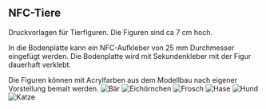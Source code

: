 ## NFC-Tiere
Druckvorlagen für Tierfiguren. Die Figuren sind ca 7 cm hoch.

In die Bodenplatte kann ein NFC-Aufkleber von 25 mm Durchmesser eingefügt werden. Die Bodenplatte wird mit Sekundenkleber mit der Figur dauerhaft verklebt.

Die Figuren können mit Acrylfarben aus dem Modellbau nach eigener Vorstellung bemalt werden.
![Bär](https://user-images.githubusercontent.com/52963785/126997632-f5add381-cdc9-4d8d-bc42-e4cb23aa93bc.png)
![Eichörnchen](https://user-images.githubusercontent.com/52963785/126997774-e7913b12-20bf-46a4-959d-d80cb20e1f8e.png)
![Frosch](https://user-images.githubusercontent.com/52963785/126997796-d3fde2d9-683c-4568-899b-96362f7eab1c.png)
![Hase](https://user-images.githubusercontent.com/52963785/126997809-d85b25f3-2c9f-4406-9b94-c49da58eb49a.png)
![Hund](https://user-images.githubusercontent.com/52963785/126997828-141728b5-4ca9-40cf-ba46-5f8a15cf03f0.png)
![Katze](https://user-images.githubusercontent.com/52963785/126997856-f0c1ec55-655b-4526-aab8-213260a26fee.png)

